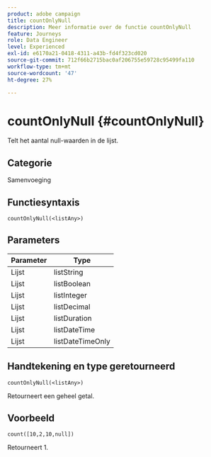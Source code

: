 ```yaml
---
product: adobe campaign
title: countOnlyNull
description: Meer informatie over de functie countOnlyNull
feature: Journeys
role: Data Engineer
level: Experienced
exl-id: e6170a21-0418-4311-a43b-fd4f323cd020
source-git-commit: 712f66b2715bac0af206755e59728c95499fa110
workflow-type: tm+mt
source-wordcount: '47'
ht-degree: 27%

---
```


# countOnlyNull {#countOnlyNull}

Telt het aantal null-waarden in de lijst.

## Categorie

Samenvoeging

## Functiesyntaxis

`countOnlyNull(<listAny>)`

## Parameters

| Parameter | Type |
|-----------|------------------|
| Lijst | listString |
| Lijst | listBoolean |
| Lijst | listInteger |
| Lijst | listDecimal |
| Lijst | listDuration |
| Lijst | listDateTime |
| Lijst | listDateTimeOnly |

## Handtekening en type geretourneerd

`countOnlyNull(<listAny>)`

Retourneert een geheel getal.

## Voorbeeld

`count([10,2,10,null])`

Retourneert 1.
